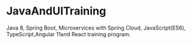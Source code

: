 # JavaAndUITraining
Java 8, Spring Boot, Microservices with Spring Cloud, JavaScript(ES6), TypeScript,Angular 11and React training program.
